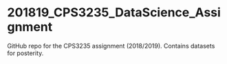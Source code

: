 # 201819_CPS3235_DataScience_Assignment
GitHub repo for the CPS3235 assignment (2018/2019).  Contains datasets for posterity.
